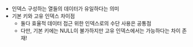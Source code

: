 - 인덱스 구성하는 열들의 데이터가 유일하다는 의미
- 기본 키와 고유 인덱스 차이점
	- 둘다 효율적 데이터 접근 위한 인덱스로의 수단 사용은 공통점
	- 다만, 기본 키에는 NULL이 불가하지만 고유 인덱스에서는 가능하다는 차이 존재!